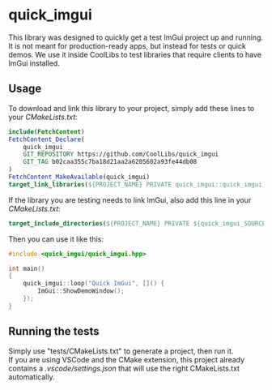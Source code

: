 # quick_imgui

This library was designed to quickly get a test ImGui project up and running. It is not meant for production-ready apps, but instead for tests or quick demos. We use it inside CoolLibs to test libraries that require clients to have ImGui installed.

## Usage

To download and link this library to your project, simply add these lines to your *CMakeLists.txt*:
```cmake
include(FetchContent)
FetchContent_Declare(
    quick_imgui
    GIT_REPOSITORY https://github.com/CoolLibs/quick_imgui
    GIT_TAG b02caa355c7ba18d21aa2a6205602a93fe44db08
)
FetchContent_MakeAvailable(quick_imgui)
target_link_libraries(${PROJECT_NAME} PRIVATE quick_imgui::quick_imgui)
```
If the library you are testing needs to link ImGui, also add this line in your *CMakeLists.txt*:
```cmake
target_include_directories(${PROJECT_NAME} PRIVATE ${quick_imgui_SOURCE_DIR}/lib)
```
Then you can use it like this:
```cpp
#include <quick_imgui/quick_imgui.hpp>

int main()
{
    quick_imgui::loop("Quick ImGui", []() {
        ImGui::ShowDemoWindow();
    });
}
```

## Running the tests

Simply use "tests/CMakeLists.txt" to generate a project, then run it.<br/>
If you are using VSCode and the CMake extension, this project already contains a *.vscode/settings.json* that will use the right CMakeLists.txt automatically.
